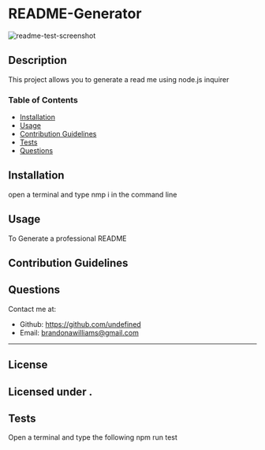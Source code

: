 # README-Generator
  
  ![readme-test-screenshot](https://user-images.githubusercontent.com/31046919/144167366-e04fd09a-5e5f-4c67-a945-1bc2cc24b311.png)

  ## Description
  This project allows you to generate a read me using node.js inquirer
  ### Table of Contents
  * [Installation](#installation)
  * [Usage](#usage)
  * [Contribution Guidelines](#contribution-guidelines)
  * [Tests](#tests)
  * [Questions](#questions)
  
  ## Installation
  open a terminal and type nmp i in the command line
  ## Usage
  To Generate a professional README
  ## Contribution Guidelines
  
  ## Questions
  Contact me at: 
  * Github: https://github.com/undefined
  * Email: brandonawilliams@gmail.com
  ---
  ## License 
  Licensed under . 
  ---
  ## Tests
  Open a terminal and type the following npm run test
